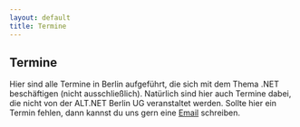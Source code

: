 ```yaml
---
layout: default
title: Termine
---
```


## Termine

Hier sind alle Termine in Berlin aufgeführt, die sich mit dem Thema .NET beschäftigen (nicht ausschließlich).
Natürlich sind hier auch Termine dabei, die nicht von der ALT.NET Berlin UG veranstaltet werden.
Sollte hier ein Termin fehlen, dann kannst du uns gern eine [Email](Ueber-uns/Wer) schreiben.
